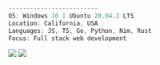 ```ts
-------------------------
OS: Windows 10 | Ubuntu 20.04.2 LTS
Location: California, USA
Languages: JS, TS, Go, Python, Nim, Rust
Focus: Full stack web development
```

![](https://github-readme-stats.vercel.app/api?username=ericarthurc&show_icons=true&theme=dark&line_height=40)
![](https://github-readme-stats.vercel.app/api/top-langs/?username=ericarthurc&hide=css,html,ejs,scss&theme=dark)

